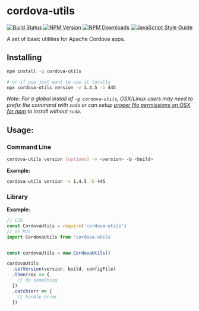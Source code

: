 # cordova-utils

[![Build Status](https://api.travis-ci.com/eventOneHQ/cordova-utils.svg?branch=master)](http://travis-ci.com/eventOneHQ/cordova-utils)
[![NPM Version](https://img.shields.io/npm/v/cordova-utils.svg?style=flat)](https://www.npmjs.org/package/cordova-utils)
[![NPM Downloads](https://img.shields.io/npm/dm/cordova-utils.svg?style=flat)](https://www.npmjs.org/package/cordova-utils)
[![JavaScript Style Guide](https://img.shields.io/badge/code_style-standard-brightgreen.svg)](https://standardjs.com)

A set of basic utilities for Apache Cordova apps.

## Installing

```bash
npm install -g cordova-utils

# or if you just want to use it locally
npx cordova-utils version -v 1.4.5 -b 445
```

_Note: For a global install of `-g cordova-utils`, OSX/Linux users may need to prefix the command with `sudo` or can setup [proper file permissions on OSX for npm](http://www.johnpapa.net/how-to-use-npm-global-without-sudo-on-osx/) to install without `sudo`._

## Usage:

### Command Line

```bash
cordova-utils version [options] -v <version> -b <build>
```

**Example:**

```bash
cordova-utils version -v 1.4.5 -b 445
```

### Library

**Example:**

```javascript
// CJS
const CordovaUtils = require('cordova-utils')
// or MJS
import CordovaUtils from 'cordova-utils'


const cordovaUtils = new CordovaUtils()

cordovaUtils
  .setVersion(version, build, configFile)
  .then(res => {
    // do something
  })
  .catch(err => {
    // handle error
  })
```
